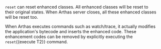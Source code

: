 
`reset` can reset enhanced classes. All enhanced classes will be reset to their original states. When Arthas server closes, all these enhanced classes will be reset too.

When Arthas executes commands such as watch/trace, it actually modifies the application's bytecode and inserts the enhanced code. These enhancement codes can be removed by explicitly executing the `reset`{{execute T2}} command.